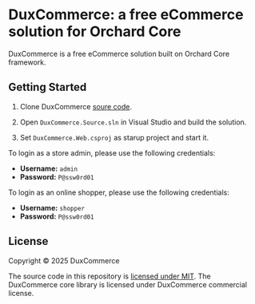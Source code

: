 # DuxCommerce: a free eCommerce solution for Orchard Core

DuxCommerce is a free eCommerce solution built on Orchard Core framework.

## Getting Started

1. Clone DuxCommerce [soure code](https://github.com/DuxCommerce/DuxCommerce.Source).

2. Open `DuxCommerce.Source.sln` in Visual Studio and build the solution.

3. Set `DuxCommerce.Web.csproj` as starup project and start it.

To login as a store admin, please use the following credentials:

* **Username:** `admin`
* **Password:** `P@ssw0rd01`

To login as an online shopper, please use the following credentials:

* **Username:** `shopper`
* **Password:** `P@ssw0rd01`

## License

Copyright © 2025 DuxCommerce

The source code in this repository is [licensed under MIT](https://github.com/DuxCommerce/DuxCommerce.Source/blob/main/LICENSE.md). The DuxCommerce core library is licensed under DuxCommerce commercial license.